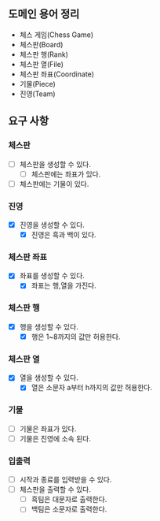## 도메인 용어 정리

- 체스 게임(Chess Game)
- 체스판(Board)
- 체스판 행(Rank)
- 체스판 열(File)
- 체스판 좌표(Coordinate)
- 기물(Piece)
- 진영(Team)

## 요구 사항

### 체스판

- [ ] 체스판을 생성할 수 있다.
    - [ ] 체스판에는 좌표가 있다.
- [ ] 체스판에는 기물이 있다.

### 진영

- [x] 진영을 생성할 수 있다.
    - [x] 진영은 흑과 백이 있다.

### 체스판 좌표

- [x] 좌표를 생성할 수 있다.
    - [x] 좌표는 행,열을 가진다.

### 체스판 행

- [x] 행을 생성할 수 있다.
    - [x] 행은 1~8까지의 값만 허용한다.

### 체스판 열

- [x] 열을 생성할 수 있다.
    - [x] 열은 소문자 a부터 h까지의 값만 허용한다.

### 기물

- [ ] 기물은 좌표가 있다.
- [ ] 기물은 진영에 소속 된다.

### 입출력

- [ ] 시작과 종료를 입력받을 수 있다.
- [ ] 체스판을 출력할 수 있다.
    - [ ] 흑팀은 대문자로 출력한다.
    - [ ] 백팀은 소문자로 출력한다.
